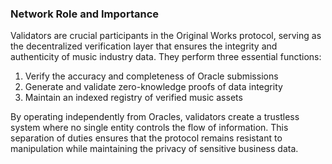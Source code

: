 ### Network Role and Importance

Validators are crucial participants in the Original Works protocol, serving as the decentralized verification layer that ensures the integrity and authenticity of music industry data. They perform three essential functions:
1. Verify the accuracy and completeness of Oracle submissions
2. Generate and validate zero-knowledge proofs of data integrity
3. Maintain an indexed registry of verified music assets

By operating independently from Oracles, validators create a trustless system where no single entity controls the flow of information. This separation of duties ensures that the protocol remains resistant to manipulation while maintaining the privacy of sensitive business data.
